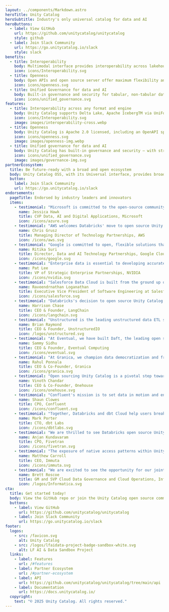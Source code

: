 ```yaml
---
layout: ../components/Markdown.astro
heroTitle: Unity Catalog
heroSubtitle: Industry's only universal catalog for data and AI
heroButtons:
  - label: View GitHub
    url: https://github.com/unitycatalog/unitycatalog
    style: github
  - label: Join Slack Community
    url: https://go.unitycatalog.io/slack
    style: slack
benefits:
  - title: Interoperability
    body: Multimodal interface provides interoperability across lakehouse formats like Delta Lake, Apache IcebergTM, major cloud platforms, and various compute engines.
    icon: icons/Interoperability.svg
  - title: Openness
    body: Open APIs and open source server offer maximum flexibility and customer choice by ensuring broad interoperability.
    icon: icons/openness.svg
  - title: Unified Governance for data and AI
    body: Built-in governance and security for tabular, non-tabular data as well as AI assets such as Gen AI tools
    icon: icons/unified_governance.svg
features:
  - title: Interoperability across any format and engine
    body: Unity Catalog supports Delta Lake, Apache IcebergTM via UniForm, Parquet, CSV, JSON, and many other formats. It also implements the Iceberg REST Catalog APIs to interoperate with a broad ecosystem.
    icon: icons/Interoperability.svg
    image: images/interoperability-cross.webp
  - title: Openness
    body: Unity Catalog is Apache 2.0 licensed, including an OpenAPI specification, server and clients. Adoption of open standards maximizes flexibility and customer choice by ensuring extensive interoperability across various engines, tools, and platforms.
    icon: icons/openness.svg
    image: images/openness-img.webp
  - title: Unified governance for data and AI
    body: Unity Catalog has built-in governance and security – with strong authentication, secure credential vending, and asset-level access control to protect your data and AI assets with a unified solution. Manage unstructured data, such as images and documents, and Gen AI tools with a single, universal catalog.
    icon: icons/unified_governance.svg
    image: images/governance-img.svg
partnerEcosystem:
  title: Be future-ready with a broad and open ecosystem
  body: Unity Catalog OSS, with its Universal interface, provides broad interoperability across the modern data stack including all major cloud platforms, compute engines, data and AI platforms as well as data catalog and governance solutions.
  button:
    label: Join Slack Community
    url: https://go.unitycatalog.io/slack
endorsements:
  pageTitle: Endorsed by industry leaders and innovators
  items:
    - testimonial: "Microsoft is committed to the open-source community and empowering customers with choice. Databricks has been a strategic partner for years and it's great to see them open-sourcing Unity Catalog. We believe truly open standards with broad industry participation are in customers' best interests. Our collaboration with Databricks continues to elevate Microsoft Azure as the best choice for data and AI workloads."
      name: Jessica Hawk
      title: CVP Data, AI and Digital Applications, Microsoft
      icon: /icons/azure.svg
    - testimonial: "AWS welcomes Databricks' move to open source Unity Catalog. AWS is committed to working with the industry on open source solutions that enable choice and interoperability for customers."
      name: Chris Grusz
      title: Managing Director of Technology Partnerships, AWS
      icon: /icons/aws.svg
    - testimonial: "Google is committed to open, flexible solutions that empower customers to maximize the value of their data. Databricks' strategy to open up the Unity Catalog standard for data and AI aligns very well with our strategy."
      name: Ritika Suri
      title: Director, Data and AI Technology Partnerships, Google Cloud
      icon: /icons/google.svg
    - testimonial: "Enterprise data is essential to developing accurate generative AI applications. NVIDIA works closely with our partner ecosystem to support open-source offerings like Databricks Unity Catalog, which can help customers curate efficient and powerful development pipelines."
      name: Pat Lee
      title: VP of Strategic Enterprise Partnerships, NVIDIA
      icon: /icons/nvidia.svg
    - testimonial: "Salesforce Data Cloud is built from the ground up on Open Standards with Apache Parquet and Apache Iceberg. Our zero copy innovations enable customers to unlock data, derive insights and orchestrate actions across the Customer 360. Databricks' embrace of Apache Iceberg via UniForm and Unity Catalog addresses key interoperability challenges between Delta Lake and Iceberg. We are excited to have Databricks as a member of our Zero Copy Partner Network and look forward to joint innovations with the new open Unity Catalog, delivering compelling customer value in structured data, unstructured data and AI models."
      name: Raveendrnathan Loganathan
      title: Executive Vice President of Software Engineering at Salesforce
      icon: /icons/salesforce.svg
    - testimonial: "Databricks's decision to open source Unity Catalog is an exciting development for the data and AI community. We're excited to partner with Databricks to integrate Unity Catalog with LangChain, which allows our shared users to build advanced agents using Unity Catalog functions as tools."
      name: Harrison Chase
      title: CEO & Founder, LangChain
      icon: /icons/langchain.svg
    - testimonial: "Unstructured is the leading unstructured data ETL solution for LLMs - helping organizations transform their data from raw to RAG-ready. Our partnership with Unity Catalog OSS makes perfect sense, as we break down data silos and accelerate AI/ML development in enterprises. We are excited to partner with Databricks to develop this open standard for AI use cases and to standardize metadata for unstructured data – helping our customers operate at the cutting edge of AI."
      name: Brian Raymond
      title: CEO & Founder, UnstructuredIO
      icon: /logos/unstructured.svg
    - testimonial: "At Eventual, we have built Daft, the leading open source distributed query engine for multimodal data. We believe that unifying compute for tabular and unstructured data is not enough and that a multimodal catalog is crucial to build GenAI data lakehouses. We are excited to partner with Databricks and other AI innovators to develop the Unity Catalog open standard for modern data+AI workloads."
      name: Sammy Sidhu
      title: CEO & Founder, Eventual Computing
      icon: /icons/eventual.svg
    - testimonial: "At Granica, we champion data democratization and freedom from vendor lock-in. Our Safe Room technology ensures privacy, trust, and safety in generative AI workflows while supporting open standards like Unity Catalog, Delta Lake, and Apache Iceberg. Unity Catalog's vendor-neutral architecture and robust governance solutions align with our vision of providing customers with flexibility and control over their data. We are excited to contribute to this open ecosystem, driving innovation and enabling customers to seamlessly work with their data across best-of-breed platforms."
      name: Rahul Ponnala
      title: CEO & Co-Founder, Granica
      icon: /icons/granica.svg
    - testimonial: "Open sourcing Unity Catalog is a pivotal step towards a more collaborative and innovative data ecosystem. By making this technology accessible, Databricks is fostering an environment where the entire community can contribute to and benefit from enhanced data governance and management capabilities. This move aligns with our vision at Onehouse and Apache XTable (Incubating) to support open format interoperability that drives progress and innovation for all."
      name: Vinoth Chandar
      title: CEO & Co-Founder, Onehouse
      icon: /icons/onehouse.svg
    - testimonial: "Confluent's mission is to set data in motion and enable organizations to take advantage of their data everywhere. We're excited to see Databricks make a significant contribution to an open data ecosystem with Unity Catalog becoming open sourced. Tableflow on Confluent Cloud will enable easy delivery of real-time data to places like a data lake by turning data streams into Iceberg tables with a single click. By combining our industry-leading streaming capabilities with Databricks' robust data management solutions, customers will be able to put their data to work more effectively than ever."
      name: Shaun Clowes
      title: CPO, Confluent
      icon: /icons/confluent.svg
    - testimonial: "Together, Databricks and dbt Cloud help users break down data silos to collaborate effectively, simplify ETL to lower TCO with Delta Lake, and unify governance with Unity Catalog. We are thrilled to announce our support for Unity Catalog OSS and the open APIs. This partnership underscores our commitment to providing a unified data experience, empowering our community to achieve greater insights and drive innovation."
      name: Mark Porter
      title: CTO, dbt Labs
      icon: /icons/dbtlabs.svg
    - testimonial: "We are thrilled to see Databricks open source Unity Catalog as an open standard for data and AI. This move will provide our customers with greater choice and flexibility in their data ecosystem, ensuring seamless integration and maximizing interoperability with Fivetran's platform as they ingest critical data to Databricks."
      name: Anjan Kundavaram
      title: CPO, Fivetran
      icon: /icons/fivetran.svg
    - testimonial: "The exposure of native access patterns within Unity Catalog has transformed how our business is able to streamline access to data and apply governance rules at scale - with no performance impact. Databricks continued investment in a community to accelerate services to make data controls easier to build allows our customers to govern with greater ease and manage the massive volume of new data consumers being onboarded in the age of AI."
      name: Matthew Carroll
      title: CEO, Immuta
      icon: /icons/immuta.svg
    - testimonial: "We are excited to see the opportunity for our joint customers as Databricks open-sources Unity Catalog as an open standard for data and AI. With Unity Catalog OSS and the Informatica intelligent Data Management Cloud, customers can gain greater choice, flexibility and interoperability in their data ecosystems."
      name: Brett Roscoe
      title: GM and SVP Cloud Data Governance and Cloud Operations, Informatica
      icon: /logos/Informatica.svg
cta:
  title: Get started today!
  body: View the GitHub repo or join the Unity Catalog open source community to view more information on the roadmap.
  buttons:
    - label: View GitHub
      url: https://github.com/unitycatalog/unitycatalog
    - label: Join Slack Community
      url: https://go.unitycatalog.io/slack
footer:
  logos:
    - src: /favicon.svg
      alt: Unity Catalog
    - src: /logos/lfaidata-project-badge-sandbox-white.svg
      alt: LF AI & Data Sandbox Project
  links:
    - label: Features
      url: /#features
    - label: Partner Ecosystem
      url: /#partner-ecosystem
    - label: API
      url: https://github.com/unitycatalog/unitycatalog/tree/main/api
    - label: Documentation
      url: https://docs.unitycatalog.io/
  copyright:
    text: "© 2025 Unity Catalog. All rights reserved."
---
```

